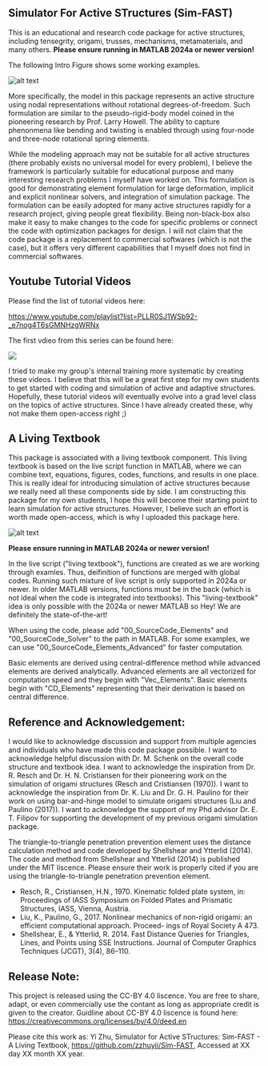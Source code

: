 ## Simulator For Active STructures (Sim-FAST)

This is an educational and research code package for active structures, including tensegrity, 
origami, trusses, mechanisms, metamaterials, and many others. **Please ensure running in MATLAB 2024a or newer version!**

The following Intro Figure shows some working examples.

![alt text](https://github.com/zzhuyii/Sim-FAST/blob/main/03_Figures_On_Git_Webpage/Intro.png)

More specifically, the model in this package represents an active structure 
using nodal representations without rotational degrees-of-freedom. 
Such formulation are similar to the pseudo-rigid-body model coined in the 
pioneering research by Prof. Larry Howell. 
The ability to capture phenonmena like bending and twisting is enabled 
through using four-node and three-node rotational spring elements. 

While the modeling approach may not be suitable for all active structures 
(there probably exists no universal model for every problem), I believe the 
framework is particularly suitable for educational purpose and many 
interesting research problems I myself have worked on. 
This formulation is good for demonstrating element formulation for
large deformation, implicit and explicit nonlinear solvers, 
and integration of simulation package. 
The formulation can be easily adopted for many active structures rapidly
for a research project, giving people great flexibility. 
Being non-black-box also make it easy to make changes to the code for 
specific problems or connect the code with optimization packages for design. 
I will not claim that the code package is a replacement to commercial 
softwares (which is not the case), but it offers very different capabilities 
that I myself does not find in commercial softwares. 


## Youtube Tutorial Videos

Please find the list of tutorial videos here:

https://www.youtube.com/playlist?list=PLLR0SJ1WSb92-_e7nog4T6sGMNHzgWRNx

The first vdieo from this series can be found here:

[![](https://img.youtube.com/vi/CvfD8SYBZcY/0.jpg)](https://www.youtube.com/watch?v=CvfD8SYBZcY&list=PLLR0SJ1WSb92-_e7nog4T6sGMNHzgWRNx)

I tried to make my group's internal training more systematic by creating these videos. I believe that this will be a great first step for my own students to get started with coding and simulation of active and adaptive structures. Hopefully, these tutorial videos will eventually evolve into a grad level class on the topics of active structures. Since I have already created these, why not make them open-access right ;)

 

## A Living Textbook 

This package is associated with  a living textbook component. 
This living textbook is based on the live script function in MATLAB, where we can combine text, equations, figures, codes, functions, and results in one place. 
This is really ideal for introducing simulation of active structures because we really need all these components side by side. 
I am constructing this package for my own students, I hope this will
become their starting point to learn simulation for active structures. 
However, I believe such an effort is worth made open-access, which is 
why I uploaded this package here.

![alt text](https://github.com/zzhuyii/Sim-FAST/blob/main/03_Figures_On_Git_Webpage/Feature.png)

**Please ensure running in MATLAB 2024a or newer version!**

In the live script ("living textbook"), functions are created as we are working through examles. Thus, deifinition of functions are merged with global codes. Running such mixture of live script is only supported in 2024a or newer. In older MATLAB versions, functions must be in the back (which is not ideal when the code is integrated into textbooks). This "living-textbook" idea is only possible with the 2024a or newer MATLAB so Hey! We are definitely the state-of-the-art!

When using the code, please add "00_SourceCode_Elements" and "00_SourceCode_Solver" 
to the path in MATLAB. For some examples, we can use "00_SourceCode_Elements_Advanced" 
for faster computation. 

Basic elements are derived using central-difference method while 
advanced elements are derived analytically. Advanced elements are all vectorized for
computation speed and they begin with "Vec_Elements". Basic elements begin with "CD_Elements"
representing that their derivation is based on central difference. 


## Reference and Acknowledgement:

I would like to acknowledge discussion and support from multiple agencies and individuals who have made this code package possible. 
I want to acknowledge helpful discussion with Dr. M. Schenk on the overall code structure and textbook idea. 
I want to acknowledge the inspiration from Dr. R. Resch and Dr. H. N. Cristiansen for their pioneering work on the simulation of origami structures (Resch and Cristiansen (1970)).
I want to acknowledge the inspiration from Dr. K. Liu and Dr. G. H. Paulino for their work on using bar-and-hinge model to simulate origami structures (Liu and Paulino (2017)).
I want to acknowledge the support of my Phd advisor Dr. E. T. Filipov for supporting the development of my previous origami simulation package. 


The triangle-to-triangle penetration prevention element uses the distance calculation method and code developed by Shellshear and Ytterlid (2014). 
The code and method from Shellshear and Ytterlid (2014) is published under the MIT liscence. 
Please ensure their work is properly cited if you are using the triangle-to-triangle penetration prevention element. 

* Resch, R., Cristiansen, H.N., 1970. Kinematic folded plate system, in: Proceedings of IASS Symposium on Folded
Plates and Prismatic Structures, IASS, Vienna, Austria.
* Liu, K., Paulino, G., 2017. Nonlinear mechanics of non-rigid origami: an efficient computational approach. Proceed-
ings of Royal Society A 473. 
* Shellshear, E., & Ytterlid, R. 2014. Fast Distance Queries for Triangles, Lines, and Points using SSE Instructions. Journal of Computer Graphics Techniques (JCGT), 3(4), 86–110. 


## Release Note:

This project is released using the CC-BY 4.0 liscence. 
You are free to share, adapt, or even commercially use the contant as long as appropriate credit is given to the creator. 
Guidline about CC-BY 4.0 liscence is found here:
https://creativecommons.org/licenses/by/4.0/deed.en

Please cite this work as: Yi Zhu, Simulator for Active STructures: Sim-FAST - A Living Textbook, https://github.com/zzhuyii/Sim-FAST, Accessed at XX day XX month XX year. 


